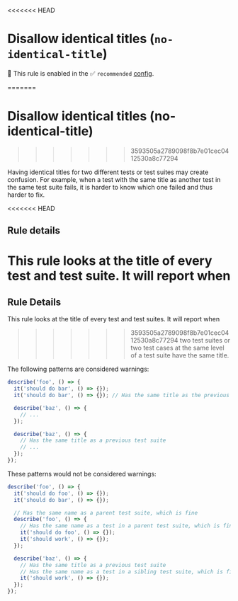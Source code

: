 <<<<<<< HEAD
# Disallow identical titles (`no-identical-title`)

💼 This rule is enabled in the ✅ `recommended`
[config](https://github.com/jest-community/eslint-plugin-jest/blob/main/README.md#shareable-configurations).

<!-- end auto-generated rule header -->
=======
# Disallow identical titles (no-identical-title)
>>>>>>> 3593505a2789098f8b7e01cec0412530a8c77294

Having identical titles for two different tests or test suites may create
confusion. For example, when a test with the same title as another test in the
same test suite fails, it is harder to know which one failed and thus harder to
fix.

<<<<<<< HEAD
## Rule details

This rule looks at the title of every test and test suite. It will report when
=======
## Rule Details

This rule looks at the title of every test and test suites. It will report when
>>>>>>> 3593505a2789098f8b7e01cec0412530a8c77294
two test suites or two test cases at the same level of a test suite have the
same title.

The following patterns are considered warnings:

```js
describe('foo', () => {
  it('should do bar', () => {});
  it('should do bar', () => {}); // Has the same title as the previous test

  describe('baz', () => {
    // ...
  });

  describe('baz', () => {
    // Has the same title as a previous test suite
    // ...
  });
});
```

These patterns would not be considered warnings:

```js
describe('foo', () => {
  it('should do foo', () => {});
  it('should do bar', () => {});

  // Has the same name as a parent test suite, which is fine
  describe('foo', () => {
    // Has the same name as a test in a parent test suite, which is fine
    it('should do foo', () => {});
    it('should work', () => {});
  });

  describe('baz', () => {
    // Has the same title as a previous test suite
    // Has the same name as a test in a sibling test suite, which is fine
    it('should work', () => {});
  });
});
```
